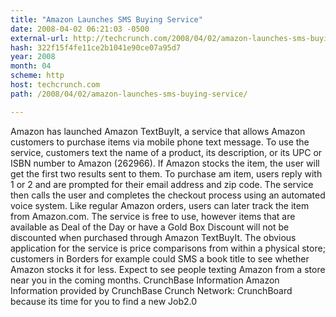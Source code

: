 ```yaml
---
title: "Amazon Launches SMS Buying Service"
date: 2008-04-02 06:21:03 -0500
external-url: http://techcrunch.com/2008/04/02/amazon-launches-sms-buying-service/
hash: 322f15f4fe11ce2b1041e90ce07a95d7
year: 2008
month: 04
scheme: http
host: techcrunch.com
path: /2008/04/02/amazon-launches-sms-buying-service/

---
```


Amazon has launched Amazon TextBuyIt, a service that allows Amazon customers to purchase items via mobile phone text message.  To use the service, customers text the name of a product, its description, or its UPC or ISBN number to Amazon (262966). If Amazon stocks the item, the user will get the first two results sent to them. To purchase am item, users reply with 1 or 2 and are prompted for their email address and zip code. The service then calls the user and completes the checkout process using an automated voice system. Like regular Amazon orders, users can later track the item from Amazon.com.  The service is free to use, however items that are available as Deal of the Day or have a Gold Box Discount will not be discounted when purchased through Amazon TextBuyIt.  The obvious application for the service is price comparisons from within a physical store; customers in Borders for example could SMS a book title to see whether Amazon stocks it for less. Expect to see people texting Amazon from a store near you in the coming months.    CrunchBase Information   Amazon  Information provided by CrunchBase   Crunch Network:  CrunchBoard because its time for you to find a new Job2.0
